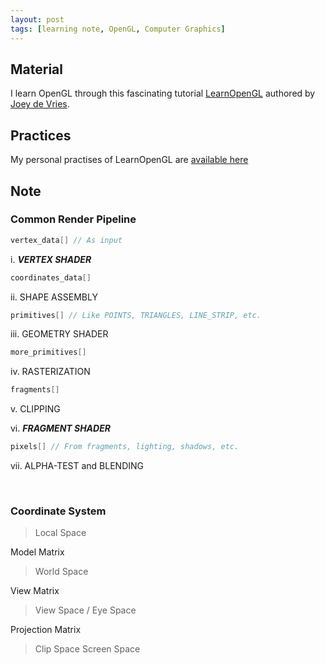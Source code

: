 ```yaml
---
layout: post
tags: [learning note, OpenGL, Computer Graphics]
---
```

## Material
I learn OpenGL through this fascinating tutorial [LearnOpenGL](https://learnopengl.com/) authored by [Joey de Vries](https://github.com/JoeyDeVries).

## Practices
My personal practises of LearnOpenGL are [available here](https://github.com/swirling-wind/LearnOpenGL)

## Note

### Common Render Pipeline

``` cpp
vertex_data[] // As input
```

i. **_VERTEX SHADER_**

``` cpp
coordinates_data[]
```


ii. SHAPE ASSEMBLY

``` cpp
primitives[] // Like POINTS, TRIANGLES, LINE_STRIP, etc.
```

iii. GEOMETRY SHADER

``` cpp
more_primitives[]
```

iv. RASTERIZATION

``` cpp
fragments[]
```

v. CLIPPING

vi. **_FRAGMENT SHADER_**

``` cpp
pixels[] // From fragments, lighting, shadows, etc.
```

vii. ALPHA-TEST and BLENDING

<br>  
  
### Coordinate System

> Local Space
  
  Model Matrix
    
> World Space

  View Matrix

> View Space / Eye Space
  
  Projection Matrix  

> Clip Space
> Screen Space
